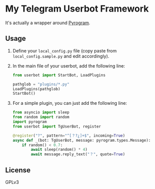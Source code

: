 # My Telegram Userbot Framework

It's actually a wrapper around [Pyrogram](https://pyrogram.readthedocs.io/en/latest/).

## Usage

1. Define your `local_config.py` file (copy paste from `local_config.sample.py` and edit accordingly).

2. In the main file of your userbot, add the following line:

   ```python
   from userbot import StartBot, LoadPlugins

   pathglob = "plugins/*.py"
   LoadPlugins(pathglob)
   StartBot()
   ```

3. For a simple plugin, you can just add the following line:

   ```python
   from asyncio import sleep
   from random import random
   import pyrogram
   from userbot import TgUserBot, register

   @register("?", pattern="^[？?¿]+$", incoming=True)
   async def _(bot: TgUserBot, message: pyrogram.types.Message):
       if random() < 0.7:
           await sleep(random() * 4)
           await message.reply_text("？", quote=True)

   ```

## License

GPLv3
